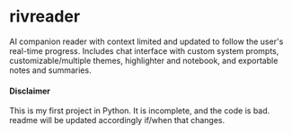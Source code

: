 # rivreader
AI companion reader with context limited and updated to follow the user's real-time progress. Includes chat interface with custom system prompts, customizable/multiple themes, highlighter and notebook, and exportable notes and summaries. 

#### Disclaimer
This is my first project in Python. It is incomplete, and the code is bad. readme will be updated accordingly if/when that changes. 
